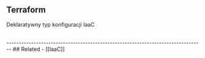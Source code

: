 
## Terraform
Deklaratywny typ konfiguracji IaaC

<br>
--------------------------------------------------------------------------------
## Related
- [[IaaC]]